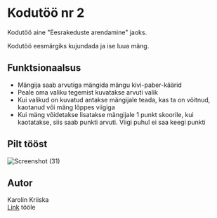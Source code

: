 
# Kodutöö nr 2

Kodutöö aine "Eesrakeduste arendamine" jaoks.

Kodutöö eesmärgiks kujundada ja ise luua mäng.

## Funktsionaalsus

* Mängija saab arvutiga mängida mängu kivi-paber-käärid
* Peale oma valiku tegemist kuvatakse arvuti valik
* Kui valikud on kuvatud antakse mängijale teada, kas ta on võitnud, kaotanud või mäng lõppes viigiga
* Kui mäng võidetakse lisatakse mängijale 1 punkt skoorile, kui kaotatakse, siis saab punkti arvuti. Viigi puhul ei saa keegi punkti


## Pilt tööst

![Screenshot (31)](https://user-images.githubusercontent.com/22071408/165399465-b22a7589-9eee-43ed-b04a-ade5f41b9fde.png)


## Autor
Karolin Kriiska  
[Link](http://localhost:5555/~karokrii/EesRak2022/kivi_paber_kaarid_Kriiska/RPS.html) tööle

